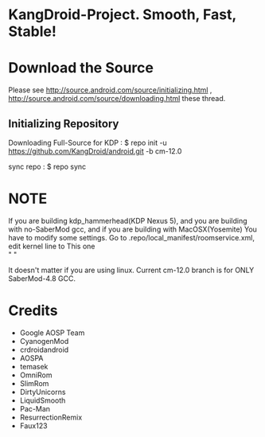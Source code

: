 KangDroid-Project. Smooth, Fast, Stable!
=======

Download the Source
===================

Please see http://source.android.com/source/initializing.html , http://source.android.com/source/downloading.html these thread.

Initializing Repository
-----------------------
Downloading Full-Source for KDP :
    $ repo init -u https://github.com/KangDroid/android.git -b cm-12.0

sync repo :
    $ repo sync
	
NOTE
======
If you are building kdp_hammerhead(KDP Nexus 5), and you are building with no-SaberMod gcc, and if you are building with MacOSX(Yosemite) You have to modify some settings. Go to .repo/local_manifest/roomservice.xml, edit kernel line to  This one   
 "<project name="KangDroid/android_kernel_lge_hammerhead" path="kernel/lge/hammerhead" remote="github" revision="mac"/> "

It doesn't matter if you are using linux. Current cm-12.0 branch is for ONLY SaberMod-4.8 GCC.

Credits
=======
- Google AOSP Team
- CyanogenMod 
- crdroidandroid
- AOSPA
- temasek
- OmniRom
- SlimRom
- DirtyUnicorns
- LiquidSmooth
- Pac-Man
- ResurrectionRemix
- Faux123